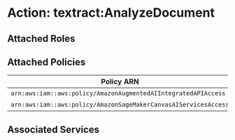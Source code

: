 # Action: textract:AnalyzeDocument

## Attached Roles

## Attached Policies

| Policy ARN | Policy Name |
|------------|-------------|
| `arn:aws:iam::aws:policy/AmazonAugmentedAIIntegratedAPIAccess` | [AmazonAugmentedAIIntegratedAPIAccess](../policies.md#amazonaugmentedaiintegratedapiaccess) |
| `arn:aws:iam::aws:policy/AmazonSageMakerCanvasAIServicesAccess` | [AmazonSageMakerCanvasAIServicesAccess](../policies.md#amazonsagemakercanvasaiservicesaccess) |

## Associated Services

